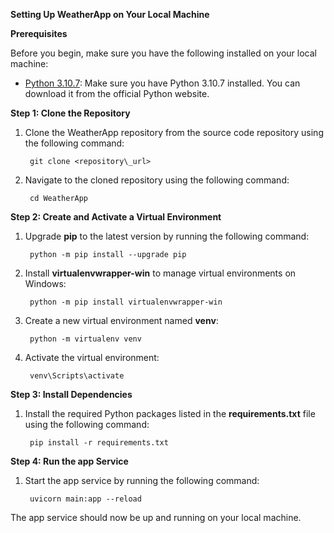 **Setting Up WeatherApp on Your Local Machine**

**Prerequisites**

Before you begin, make sure you have the following installed on your local machine:

- [Python 3.10.7](https://www.python.org/downloads/release/python-3107/): Make sure you have Python 3.10.7 installed. You can download it from the official Python website.

**Step 1: Clone the Repository**

1. Clone the WeatherApp repository from the source code repository using the following command:

        git clone <repository\_url> 

1. Navigate to the cloned repository using the following command:

        cd WeatherApp

**Step 2: Create and Activate a Virtual Environment**

1. Upgrade **pip** to the latest version by running the following command:

        python -m pip install --upgrade pip 

1. Install **virtualenvwrapper-win** to manage virtual environments on Windows:

        python -m pip install virtualenvwrapper-win 

1. Create a new virtual environment named **venv**:

        python -m virtualenv venv

1. Activate the virtual environment:

        venv\Scripts\activate 

**Step 3: Install Dependencies**

1. Install the required Python packages listed in the **requirements.txt** file using the following command:

        pip install -r requirements.txt 

**Step 4: Run the app Service**

1. Start the app service by running the following command:

        uvicorn main:app --reload 

The app service should now be up and running on your local machine.
